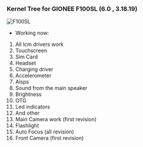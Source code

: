 
###                                          Kernel Tree for GIONEE F100SL (6.0 , 3.18.19)

![F100SL](http://www.baidu.com/link?url=-Jpz0Zg2YJsVWzX6esEOze84Cv_4g94_DFGYSx3QIvgFTJwiP5dPGg0BooOFovGxJFilr_qfQmx6ztKOex0W7K&wd=&eqid=ecf7f04300025ffb000000045b78f39a)

* Working now:
1) All lcm drivers work
2) Touchscreen
3) Sim Card
4) Headset
5) Charging driver
6) Accelerometer
7) Alsps
8) Sound from the main speaker
9) Brightness
10) OTG
11) Led indicators
12) And other
13) Main Camera work (first revision)
14) Flashlight
15) Auto Focus (all revision)
16) Front Camera (first revision)
